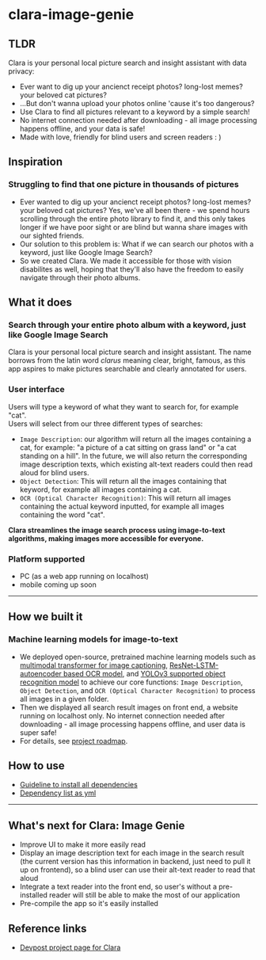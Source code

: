 # clara-image-genie

## TLDR
Clara is your personal local picture search and insight assistant with data privacy: 

- Ever want to dig up your ancienct receipt photos? long-lost memes? your beloved cat pictures?  
- ...But don't wanna upload your photos online 'cause it's too dangerous? 
- Use Clara to find all pictures relevant to a keyword by a simple search! 
- No internet connection needed after downloading - all image processing happens offline, and your data is safe! 
- Made with love, friendly for blind users and screen readers : ) 

## Inspiration
### Struggling to find that one picture in thousands of pictures
- Ever wanted to dig up your ancienct receipt photos? long-lost memes? your beloved cat pictures? Yes, we've all been there - we spend hours scrolling through the entire photo library to find it, and this only takes longer if we have poor sight or are blind but wanna share images with our sighted friends.  
- Our solution to this problem is: What if we can search our photos with a keyword, just like Google Image Search?   
- So we created Clara. We made it accessible for those with vision disabilites as well, hoping that they'll also have the freedom to easily navigate through their photo albums.  

## What it does
### Search through your entire photo album with a keyword, just like Google Image Search
Clara is your personal local picture search and insight assistant. The name borrows from the latin word _clarus_ meaning clear, bright, famous, as this app aspires to make pictures searchable and clearly annotated for users.  

### User interface
Users will type a keyword of what they want to search for, for example "cat".  
Users will select from our three different types of searches: 
- `Image Description`: our algorithm will return all the images containing a cat, for example: "a picture of a cat sitting on grass land" or "a cat standing on a hill". In the future, we will also return the corresponding image description texts, which existing alt-text readers could then read aloud for blind users. 
- `Object Detection`: This will return all the images containing that keyword, for example all images containing a cat. 
- `OCR (Optical Character Recognition)`: This will return all images containing the actual keyword inputted, for example all images containing the word "cat".  

**Clara streamlines the image search process using image-to-text algorithms, making images more accessible for everyone.**

### Platform supported
- PC (as a web app running on localhost)
- mobile coming up soon

---

## How we built it
### Machine learning models for image-to-text
- We deployed open-source, pretrained machine learning models such as [multimodal transformer for image captioning](https://huggingface.co/nlpconnect/vit-gpt2-image-captioning), [ResNet-LSTM-autoencoder based OCR model](https://github.com/JaidedAI/EasyOCR), and [YOLOv3 supported object recognition model](https://github.com/OlafenwaMoses/ImageAI) to achieve our core functions: `Image Description`, `Object Detection`, and `OCR (Optical Character Recognition)` to process all images in a given folder.  
- Then we displayed all search result images on front end, a website running on localhost only. No internet connection needed after downloading - all image processing happens offline, and user data is super safe!  
- For details, see [project roadmap](https://github.com/lanluo9/clara-image-genie/blob/b17e5ae8bca2160f495b096e76917b78ed6d53d2/project-roadmap.md).

## How to use
- [Guideline to install all dependencies](https://github.com/lanluo9/clara-image-genie/blob/a7dc45f6e296294f71d5d30f0b348633d61dc350/app/mysite/myapp/backend/README.md)
- [Dependency list as yml](https://github.com/lanluo9/clara-image-genie/blob/a7dc45f6e296294f71d5d30f0b348633d61dc350/app/mysite/myapp/backend/env_clara.yml)

<!-- ---

## Challenges we ran into
- All of our team members came in with varying degrees of experience, so one challenge was simply learning the skills necessary.  
- While we were able to successfully deploy the back-end models of image recognition and the front-end, we struggled with getting them to communicate with each other. It took some research and trial and error, but eventually we got both parts to integrate and work with each other. 

## Accomplishments that we're proud of
- We are particularly proud that we were able to get all 3 models up and running and functioning with the pictures provided. 
- We are proud of our team for navigating between conflicting time zones and installation issues to still successful and consistently collaborate with one another on the project. Go team!

## What we learned
- We initially had some trouble developing the front-end, but learned more about designing styles, and creating fields for the back-end to integrate with. 
- We also learned a lot about pytorch models and how to deploy them into a fully-functioning project.  -->

---

## What's next for Clara: Image Genie
- Improve UI to make it more easily read 
- Display an image description text for each image in the search result (the current version has this information in backend, just need to pull it up on frontend), so a blind user can use their alt-text reader to read that aloud
- Integrate a text reader into the front end, so user's without a pre-installed reader will still be able to make the most of our application
- Pre-compile the app so it's easily installed

## Reference links
- [Devpost project page for Clara](https://devpost.com/software/clara-image-genie)
